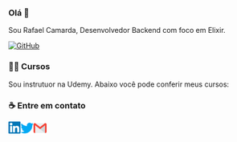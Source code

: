 ### Olá 👋

Sou Rafael Camarda, Desenvolvedor Backend com foco em Elixir.


[![GitHub](https://img.shields.io/badge/-GitHub-181717?style=flat&logo=github&link=https://github.com/hritik5102)](https://github.com/rafaelcamarda)

### 👨‍💻 Cursos

Sou instrutuor na Udemy. Abaixo você pode conferir meus cursos:

### ☕ Entre em contato
  <a href="https://in.linkedin.com/in/rafaelcamarda" target="_blank">
    <img align="left" alt="Rafael | Linkedin" width="24px" src="https://github.com/hargun79/hargun79/blob/master/Assets/Linkedin.svg" />
  </a>
  <a href="https://twitter.com/rafacamarda" target="_blank">
    <img align="left" alt="Rafael | Twitter" width="26px" src="https://github.com/hargun79/hargun79/blob/master/Assets/Twitter.svg" />
  </a>
  <a href="mailto:rf.camarda@gmail.com">
    <img align="left" alt="Rafael | Gmail" width="26px" src="https://github.com/hargun79/hargun79/blob/master/Assets/Gmail.svg" />
  </a>

